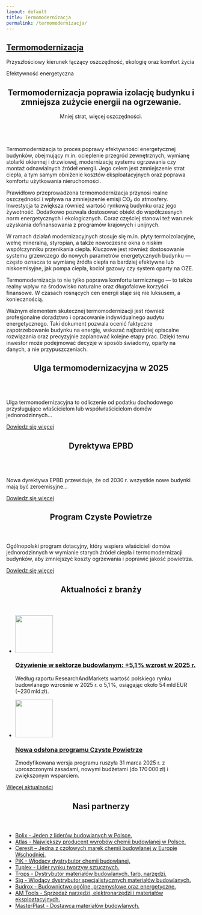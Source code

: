 ```yaml
---
layout: default
title: Termomodernizacja
permalink: /termomodernizacja/
---
```

<div class="top-gradient-overlay"></div>
<section id="header" class="wrapper style2" style="background-image: url('{{ "/images/Siedziba.jpeg" | relative_url }}'); background-size: cover; background-position: center;">
  <div id="logo" class="frosted-box wide">
    <h1><a href="#">Termomodernizacja</a></h1>
    <p>Przyszłościowy kierunek łączący oszczędność, ekologię oraz komfort życia</p>
  </div>
</section>
<section id="main" class="wrapper style2">
  <div class="title">Efektywność energetyczna</div>
  <div class="container">
    <div class="row gtr-150">
      <div class="col-8 col-12-medium">
        <div id="content">
          <article class="box post">
            <header class="style1">
              <h2>Termomodernizacja poprawia izolację budynku i zmniejsza zużycie energii na ogrzewanie.</h2>
              <p>Mniej strat, więcej oszczędności.</p>
            </header>
            <a href="#" class="image featured">
              <img src="{{ '/images/Anwibud_5.png' | relative_url }}" alt="" />
            </a>
            <p>Termomodernizacja to proces poprawy efektywności energetycznej budynków, obejmujący m.in. ocieplenie przegród zewnętrznych, wymianę stolarki okiennej i drzwiowej, modernizację systemu ogrzewania czy montaż odnawialnych źródeł energii. Jego celem jest zmniejszenie strat ciepła, a tym samym obniżenie kosztów eksploatacyjnych oraz poprawa komfortu użytkowania nieruchomości.</p>
            <p>Prawidłowo przeprowadzona termomodernizacja przynosi realne oszczędności i wpływa na zmniejszenie emisji CO₂ do atmosfery. Inwestycja ta zwiększa również wartość rynkową budynku oraz jego żywotność. Dodatkowo pozwala dostosować obiekt do współczesnych norm energetycznych i ekologicznych. Coraz częściej stanowi też warunek uzyskania dofinansowania z programów krajowych i unijnych.</p>
            <p>W ramach działań modernizacyjnych stosuje się m.in. płyty termoizolacyjne, wełnę mineralną, styropian, a także nowoczesne okna o niskim współczynniku przenikania ciepła. Kluczowe jest również dostosowanie systemu grzewczego do nowych parametrów energetycznych budynku — często oznacza to wymianę źródła ciepła na bardziej efektywne lub niskoemisyjne, jak pompa ciepła, kocioł gazowy czy system oparty na OZE.</p>
            <p>Termomodernizacja to nie tylko poprawa komfortu termicznego — to także realny wpływ na środowisko naturalne oraz długofalowe korzyści finansowe. W czasach rosnących cen energii staje się nie luksusem, a koniecznością.</p>
            <p>Ważnym elementem skutecznej termomodernizacji jest również profesjonalne doradztwo i opracowanie indywidualnego audytu energetycznego. Taki dokument pozwala ocenić faktyczne zapotrzebowanie budynku na energię, wskazać najbardziej opłacalne rozwiązania oraz precyzyjnie zaplanować kolejne etapy prac. Dzięki temu inwestor może podejmować decyzje w sposób świadomy, oparty na danych, a nie przypuszczeniach.</p>
          </article>
          <div class="row gtr-150">
            <div class="col-6 col-12-small">
              <section class="box">
                <header>
                  <h2>Ulga termomodernizacyjna w 2025</h2>
                </header>
                <a href="#" class="image featured"><img src="{{ '/images/Anwibud_8.png' | relative_url }}" alt="" /></a>
                <p>Ulga termomodernizacyjna to odliczenie od podatku dochodowego przysługujące właścicielom lub współwłaścicielom domów jednorodzinnych...</p>
                <a href="https://www.podatki.gov.pl/pit/ulgi-odliczenia-i-zwolnienia/ulga-termomodernizacyjna/" class="button style1">Dowiedz się więcej</a>
              </section>
            </div>
            <div class="col-6 col-12-small">
              <section class="box">
                <header>
                  <h2>Dyrektywa EPBD</h2>
                </header>
                <a href="#" class="image featured"><img src="{{ '/images/Anwibud_10.png' | relative_url }}" alt="" /></a>
                <p>Nowa dyrektywa EPBD przewiduje, że od 2030 r. wszystkie nowe budynki mają być zeroemisyjne...</p>
                <a href="https://www.gov.pl/web/rozwoj-technologia/dyrektywa-w-sprawie-charakterystyki-energetycznej-budynkow-epbd" class="button style1">Dowiedz się więcej</a>
              </section>
            </div>
          </div>
        </div>
      </div>
      <div class="col-4 col-12-medium">
        <div id="sidebar">
                <section class="box">
											<header>
												<h2>Program Czyste Powietrze</h2>
											</header>
											<p>Ogólnopolski program dotacyjny, który wspiera właścicieli domów jednorodzinnych
												w wymianie starych źródeł ciepła i termomodernizacji budynków, 
												aby zmniejszyć koszty ogrzewania i poprawić jakość powietrza.</p>
											<a href="https://czystepowietrze.gov.pl/" class="button style1">Dowiedz się więcej</a>
										</section>
										<section class="box">
											<header>
												<h2>Aktualności z branży</h2>
											</header>
											<ul class="style2">
												<li>
													<article class="box post-excerpt">
														<a href="#" class="image left"><img src="{{ '/images/Anwibud_9.jpg' | relative_url }}" alt="" style="width: 100px; height: 100px; object-fit: cover;"/></a> 
														<h3><a href="https://www.globenewswire.com/news-release/2025/04/23/3066199/28124/en/Poland-Construction-Industry-Report-2025-Market-Opportunities-in-Polish-Construction-A-Detailed-10-Year-Forecast.?">Ożywienie w sektorze budowlanym: +5,1 % wzrost w 2025 r.</a></h3>
														<p>Według raportu ResearchAndMarkets wartość polskiego rynku budowlanego wzrośnie w 
															2025 r. o 5,1 %, osiągając około 54 mld EUR (~230 mld zł).</p>
													</article>
												</li>
												<li>
													<article class="box post-excerpt">
														<a href="#" class="image left"><img src="{{ '/images/Aktualnosc2.png' | relative_url }}" alt="" style="width: 100px; height: 100px; object-fit: cover;"/></a> 
														<h3><a href="https://www.czystepowietrze.eu/aktualnosci/program-czyste-powietrze-wraca-31-marca-2025-r">Nowa odsłona programu Czyste Powietrze</a></h3>
														<p>Zmodyfikowana wersja programu ruszyła 31 marca 2025 r. z uproszczonymi 
															zasadami, nowymi budżetami (do 170 000 zł) i zwiększonym wsparciem.</p>
													</article>
												</li>
											</ul>
											<a href="https://www.muratorplus.pl/" class="button style1">Więcej aktualności</a>
										</section>
										<section class="box">
											<header>
												<h2>Nasi partnerzy</h2>
											</header>
											<ul class="style3">
												<li><a href="https://www.bolix.pl/pl/">Bolix - Jeden z liderów budowlanych w Polsce.</a></li>
												<li><a href="https://www.atlas.com.pl/">Atlas - Największy producent wyrobów chemii budowlanej w Polsce.</a></li>
												<li><a href="https://www.ceresit.pl/">Ceresit – Jedna z czołowych marek chemii budowlanej w Europie Wschodniej.</a></li>
												<li><a href="https://www.pik.plo.pl/">PiK - Wiodący dystrybutor chemii budowlanej.</a></li>
												<li><a href="https://tuplex.pl/">Tuplex - Lider rynku tworzyw sztucznych.</a></li>
												<li><a href="https://trops.pl/">Trops - Dystrybutor materiałów budowlanych, farb, narzędzi.</a></li>
												<li><a href="https://www.sig.pl/">Sig - Wiodący dystrybutor specjalistycznych materiałów budowlanych.</a></li>
												<li><a href="https://www.budrox.eu/">Budrox - Budownictwo ogólne, przemysłowe oraz energetyczne.</a></li>
												<li><a href="https://amtools.pl/">AM Tools - Sprzedaż narzędzi, elektronarzędzi i materiałów eksploatacyjnych.</a></li>
												<li><a href="https://www.masterplastgroup.pl/">MasterPlast - Dostawca materiałów budowlanych.</a></li>
											</ul>
									</section>
        </div>
      </div>
    </div>
  </div>
</section>
